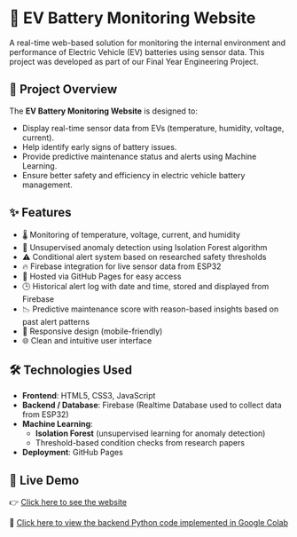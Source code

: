 # 🔋 EV Battery Monitoring Website

A real-time web-based solution for monitoring the internal environment and performance of Electric Vehicle (EV) batteries using sensor data. This project was developed as part of our Final Year Engineering Project.

## 🚗 Project Overview

The **EV Battery Monitoring Website** is designed to:
- Display real-time sensor data from EVs (temperature, humidity, voltage, current).
- Help identify early signs of battery issues.
- Provide predictive maintenance status and alerts using Machine Learning.
- Ensure better safety and efficiency in electric vehicle battery management.

## ✨ Features

- 🌡️ Monitoring of temperature, voltage, current, and humidity
- 🧠 Unsupervised anomaly detection using Isolation Forest algorithm
- ⚠️ Conditional alert system based on researched safety thresholds
- 🔥 Firebase integration for live sensor data from ESP32
- 🚀 Hosted via GitHub Pages for easy access
- 🕒 Historical alert log with date and time, stored and displayed from Firebase  
- 📉 Predictive maintenance score with reason-based insights based on past alert patterns 
- 📱 Responsive design (mobile-friendly)
- 🌐 Clean and intuitive user interface

## 🛠️ Technologies Used

- **Frontend**: HTML5, CSS3, JavaScript
- **Backend / Database**: Firebase (Realtime Database used to collect data from ESP32)
- **Machine Learning**:
  - **Isolation Forest** (unsupervised learning for anomaly detection)
  - Threshold-based condition checks from research papers
- **Deployment**: GitHub Pages


## 🔗 Live Demo

👉 [Click here to see the website](https://aditya11ak.github.io/EVbatteryMonitoringWebsite/)

📂 [Click here to view the backend Python code implemented in Google Colab](https://colab.research.google.com/drive/1WUSKfOLg2hgK0TLz9sfaUsbowwvNwZdB?usp=sharing)




